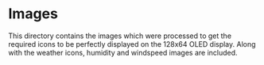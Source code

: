 # Images

This directory contains the images which were processed to get the required icons to be perfectly displayed on the 128x64 OLED display.
Along with the weather icons, humidity and windspeed images are included.
